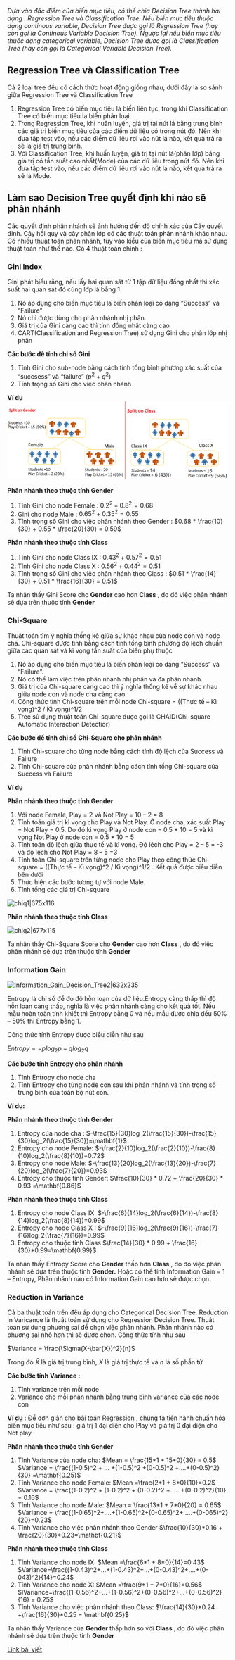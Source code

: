 *Dựa vào đặc điểm của biến mục tiêu, có thể chia Decision Tree thành hai dạng : Regression Tree và Classification Tree. Nếu biến mục tiêu thuộc dạng continous variable, Decision Tree được gọi là Regression Tree (hay còn gọi là Continous Variable Decision Tree). Ngược lại nếu biến mục tiêu thuộc dạng categorical variable, Decision Tree được gọi là Classification Tree (hay còn gọi là Categorical Variable Decision Tree).*



## Regression Tree và Classification Tree

Cả 2 loại tree đều có cách thức hoạt động giống nhau, dưới đây là so sánh giữa Regression Tree và Classification Tree

1. Regression Tree có biến mục tiêu là biến liên tục, trong khi Classification Tree có biến mục tiêu la biến phân loại.
2. Trong Regression Tree, khi huấn luyện, giá trị tại nút lá bằng trung bình các giá trị biến mục tiêu của các điểm dữ liệu có trong nút đó. Nên khi đưa tập test vào, nếu các điểm dữ liệu rơi vào nút lá nào, kết quả trả ra sẽ là giá trị trung bình.
3. Với Classification Tree, khi huấn luyện, giá trị tại nút lá(phân lớp) bằng giá trị có tần suất cao nhất(Mode) của các dữ liệu trong nút đó. Nên khi đưa tập test vào, nếu các điểm dữ liệu rơi vào nút lá nào, kết quả trả ra sẽ là Mode.

## Làm sao Decision Tree quyết định khi nào sẽ phân nhánh

Các quyết định phân nhánh sẽ ảnh hưởng đến độ chính xác của Cây quyết đinh. Cây hồi quy và cây phân lớp có các thuật toán phân nhánh khác nhau. Có nhiều thuật toán phân nhánh, tùy vào kiểu của biến mục tiêu mà sử dụng thuật toán như thế nào. Có 4 thuật toán chính :

### Gini Index

Gini phát biểu rằng, nếu lấy hai quan sát từ 1 tập dữ liệu đồng nhất thì xác suất hai quan sát đó cùng lớp là bằng 1.

1. Nó áp dụng cho biến mục tiêu là biến phân loại có dạng “Success” và “Failure”
2. Nó chỉ được dùng cho phân nhánh nhị phân.
3. Giá trị của Gini càng cao thì tính đồng nhất càng cao
4. CART(Classification and Regression Tree) sử dụng Gini cho phân lớp nhị phân

**Các bước để tính chỉ số Gini**

1. Tính Gini cho sub-node bằng cách tính tổng bình phương xác suất của “succsess” và “failure” $(p^2+q^2)$
2. Tính trọng số Gini cho việc phân nhánh

**Ví  dụ**  
![Decision Tree](image/part2_1.png)

**Phân nhánh theo thuộc tính Gender**

1. Tính Gini cho node Female :
$0.2^2 +0.8^2 =0.68$
2. Gini cho node Male :
$0.65^2 + 0.35^2 = 0.55$
3. Tính trọng số Gini cho việc phân nhánh theo Gender :
$0.68 * \frac{10}{30} + 0.55 * \frac{20}{30} = 0.59$

**Phân nhánh theo thuộc tính Class**

1. Tính Gini cho node Class IX :
$0.43^2 + 0.57^2 = 0.51$
2. Tính Gini cho node Class X :
$0.56^2 + 0.44^2 = 0.51$
3. Tính trọng số Gini cho việc phân nhánh theo Class :
$0.51 * \frac{14}{30} + 0.51 * \frac{16}{30} = 0.51$

Ta nhận thấy Gini Score cho **Gender** cao hơn **Class** , do đó việc phân nhánh sẽ dựa trên thuộc tính **Gender**

### Chi-Square

Thuật toán tìm ý nghĩa thống kê giữa sự khác nhau của node con và node cha. Chi-square được tính bằng cách tính tổng bình phương độ lệch chuẩn giữa các quan sát và kì vọng tần suất của biến phụ thuộc

1. Nó áp dụng cho biến mục tiêu là biến phân loại có dạng “Success” và “Failure”.
2. Nó có thể làm việc trên phân nhánh nhị phân và đa phân nhánh.
3. Giá trị của Chi-square càng cao thì ý nghĩa thống kê về sự khác nhau giữa node con và node cha càng cao.
4. Công thức tính Chi-square trên mỗi node
Chi-square =  ((Thực tế – Kì vọng)^2 / Kì vọng)^1/2
5. Tree sử dụng thuật toán Chi-square được gọi là CHAID(Chi-square Automatic Interaction Detectior)

**Các bước để tính chỉ số Chi-Square cho phân nhánh**

1. Tính Chi-square cho từng node bằng cách tính độ lệch của Success và Failure
2. Tính Chi-square của phân nhánh bằng cách tính tổng Chi-square của Success và Failure

**Ví dụ**

**Phân nhánh theo thuộc tính Gender**

1. Với node Female, Play = 2 và Not Play = 10 – 2 = 8
2. Tính toán giá trị kì vọng cho Play và Not Play. Ở node cha, xác suất Play = Not Play = 0.5. Do đó kì vọng Play ở node con = 0.5 * 10 = 5 và kì vọng Not Play ở node con = 0.5 * 10 = 5
3. Tính toán độ lệch giữa thực tế và kì vọng. Độ lệch cho Play = 2 – 5 = -3 và độ lệch cho Not Play = 8 – 5 =3
4. Tính toán Chi-square trên từng node cho Play theo công thức  Chi-square =  ((Thực tế – Kì vọng)^2 / Kì vọng)^1/2 . Kết quả được biểu diễn bên dưới
5. Thực hiện các bước tương tự với node Male.
6. Tính tổng các giá trị Chi-square

![chiq1|675x116](//fmlcb.s3.dualstack.us-east-2.amazonaws.com/original/2X/c/ca5f93632129f9720730181af1f00907f71fd243.png)

**Phân nhánh theo thuộc tính Class** 

![chiq2|677x115](//fmlcb.s3.dualstack.us-east-2.amazonaws.com/original/2X/3/322c8aaf474874147989e8972505e28972df3380.png)

Ta nhận thấy Chi-Square Score cho **Gender** cao hơn **Class** , do đó việc phân nhánh sẽ dựa trên thuộc tính **Gender**

### Information Gain

![Information_Gain_Decision_Tree2|632x235](//fmlcb.s3.dualstack.us-east-2.amazonaws.com/original/2X/7/761c7fc5ca71dc766b9bef748ea3634f1c12fc41.png)

Entropy là chỉ số để đo độ hỗn loạn của dữ liệu.Entropy càng thấp thì độ hỗn loạn càng thấp, nghĩa là việc phân nhánh càng cho kết quả tốt. Nếu mẫu hoàn toàn tính khiết thì Entropy bằng 0 và nếu mẫu được chia đều 50% – 50% thì Entropy bằng 1.

Công thức tính Entropy được biểu diễn như sau

$Entropy = -p log_2 p - q log_2 q$

**Các bước tính Entropy cho phân nhánh**

1. Tính Entropy cho node cha
2. Tính Entropy cho từng node con sau khi phân nhánh và tính trọng số trung bình của toàn bộ nút con.

**Ví dụ:**

**Phân nhánh theo thuộc tính Gender**

1. Entropy của node cha :
$-\frac{15}{30}log_2(\frac{15}{30})-\frac{15}{30}log_2(\frac{15}{30})=\mathbf{1}$
2. Entropy cho node Female:
$-\frac{2}{10}log_2(\frac{2}{10})-\frac{8}{10}log_2(\frac{8}{10})=0.72$
3. Entropy cho node Male:
$-\frac{13}{20}log_2(\frac{13}{20})-\frac{7}{20}log_2(\frac{7}{20})=0.93$
4. Entropy cho thuộc tính Gender:
$\frac{10}{30} * 0.72 + \frac{20}{30} * 0.93 =\mathbf{0.86}$

**Phân nhánh theo thuộc tính Class**

1. Entropy cho node Class IX:
$-\frac{6}{14}log_2(\frac{6}{14})-\frac{8}{14}log_2(\frac{8}{14})=0.99$
2. Entropy cho node Class X :
$-\frac{9}{16}log_2(\frac{9}{16})-\frac{7}{16}log_2(\frac{7}{16})=0.99$
3. Entropy cho thuộc tính Class
$\frac{14}{30} * 0.99 + \frac{16}{30}*0.99=\mathbf{0.99}$



Ta nhận thấy Entropy Score cho **Gender** thấp hơn **Class** , do đó việc phân nhánh sẽ dựa trên thuộc tính **Gender.**  Hoặc có thể tính Information Gain = 1  – Entropy, Phân nhánh nào có Information Gain cao hơn sẽ được chọn.

### Reduction in Variance

Cả ba thuật toán trên đều áp dụng cho Categorical Decision Tree. Reduction in Varicance là thuật toán sử dụng cho Regression Decision Tree. Thuật toán sử dụng phương sai để chọn việc phân nhánh. Phân nhánh nào có phương sai nhỏ hơn thì sẽ được chọn. Công thức tính như sau

$Variance = \frac{\Sigma(X-\bar{X})^2}{n}$

Trong đó $\bar{X}$ là giá trị trung bình, $X$ là giá trị thực tế và $n$ là số phần tử

**Các bước tính Variance :**

1. Tính variance trên mỗi node
2. Variance cho mỗi phân nhánh bằng trung bình variance của các node con

**Ví dụ** : Để đơn giản cho bài toán Regression ,  chúng ta tiến hành chuẩn hóa biến mục tiêu như sau : giá trị 1 đại diện cho Play và giá trị 0 đại diện cho Not play

**Phân nhánh theo thuộc tính Gender**
1. Tính Variance của node cha:
$Mean = \frac{15*1 + 15*0}{30} = 0.5$
$Variance = \frac{(1-0.5)^2 + ... +(1-0.5)^2 +(0-0.5)^2 +....+(0-0.5)^2}{30} =\mathbf{0.25}$
2. Tính Variance cho node Female:
$Mean  =\frac{2*1 + 8*0}{10}=0.2$   
$Variance = \frac{(1-0.2)^2 + (1-0.2)^2 + (0-0.2)^2 +......+(0-0.2)^2}{10} = 0.16$
3. Tính Variance cho node Male:
$Mean = \frac{13*1 + 7*0}{20} = 0.65$  
$Variance = \frac{(1-0.65)^2+....+(1-0.65)^2+(0-0.65)^2+.....+(0-065)^2}{20}=0.23$
4. Tính Variance cho việc phân nhánh theo Gender
$\frac{10}{30}*0.16 + \frac{20}{30}*0.23=\mathbf{0.21}$

**Phân nhánh theo thuộc tính Class**
1. Tính Variance cho node IX: 
$Mean =\frac{6*1 + 8*0}{14}=0.43$
$Variance=\frac{(1-0.43)^2+...+(1-0.43)^2+...+(0-0.43)^2+....+(0-043)^2}{14}=0.24$
2. Tính Variance cho node X:
$Mean =\frac{9*1 + 7*0}{16}=0.56$
$lVariance=\frac{(1-0.56)^2+...+(1-0.56)^2+(0-0.56)^2+...+(0-0.56)^2}{16} = 0.25$
3. Tính Variance cho việc phân nhánh theo Class:
$\frac{14}{30}*0.24 +\frac{16}{30}*0.25 = \mathbf{0.25}$

Ta nhận thấy Variance của **Gender**  thấp hơn so với **Class** , do đó việc phân nhánh sẽ dựa trên thuộc tính **Gender**

[Link bài viết](https://www.lehuynhduc.com/tree-based-modeling-phan-2/)

